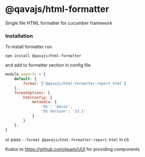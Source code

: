 # @qavajs/html-formatter

Single file HTML formatter for cucumber framework

### Installation
To install formatter run

`npm install @qavajs/html-formatter`

and add to formatter section in config file

```javascript
module.exports = {
    default: {
        format: ['@qavajs/html-formatter:report.html']
    },
    formatOptions: {
        htmlConfig: {
            metadata: {
                'OS': 'macos',
                'OS Version': '13.1'
            }
        }
    },
}
```

or pass `--format @qavajs/html-formatter:report.html` in cli

Kudos to https://github.com/epam/UUI for providing components

